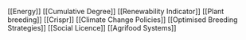 [[Energy]]
[[Cumulative Degree]]
[[Renewability Indicator]]
[[Plant breeding]]
[[Crispr]]
[[Climate Change Policies]]
[[Optimised Breeding Strategies]]
[[Social Licence]]
[[Agrifood Systems]]
